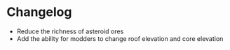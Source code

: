 # Changelog
- Reduce the richness of asteroid ores
- Add the ability for modders to change roof elevation and core elevation
